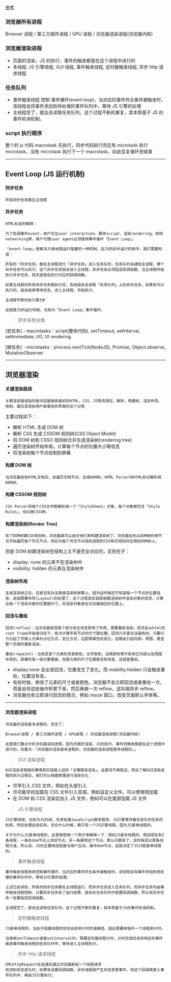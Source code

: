 [参考](https://mp.weixin.qq.com/s/LomE_ps35nNyCCYunayhCg)

### 浏览器所有进程

Browser 进程 / 第三方插件进程 / GPU 进程 / 浏览器渲染进程(浏览器内核)

### 浏览器渲染进程

- 页面的渲染，JS 的执行，事件的触发都是在这个进程中进行的
- 多线程: JS 引擎线程, GUI 线程, 事件触发线程, 定时器触发线程, 异步 http 请求线程

### 任务队列

- 事件触发线程 控制 事件循环(event loop)，当对应的事件符合条件被触发时，该线程会将事件添加到待处理的事件队列中，等待 JS 引擎的处理
- 主线程空了，就会去读取任务队列。这个过程不断的重复，其本质基于 JS 的事件轮询机制。

### script 执行顺序

整个的 js 代码 macrotask 先执行，同步代码执行完后有 microtask 执行 microtask，没有 microtask 执行下一个 macrotask，如此往复循环至结束

---

## Event Loop (JS 运行机制)

#### 同步任务

```
所有同步任务都在主线程
```

#### 异步任务

```
HTML标准的解释：

为了协调事件event，用户交互user interaction，脚本script，渲染rendering，网络networking等，用户代理user agent必须使用事件循环「Event Loop」。

「event-loop」是解决JS单线程运行阻塞的一种机制，在JS的异步运行机制中，我们需要知道：

所有的「同步任务」都在主线程进行「异步任务」进入任务队列，任务队列会通知主线程，哪个异步任务可以执行，这个异步任务就会进入主线程。异步任务必须指定回调函数，当主线程开始执行异步任务，其实就是在执行对应的回调函数。

如果主线程的所有同步任务都执行完，系统就会去读取「任务队列」上的异步任务，如果有可以执行的，就会结束等待状态，进入主线程，开始执行。

主线程不断的执行第3步

这就是JS的运行机制，也称为「Event Loop」事件循环。
```

> 异步任务分类:

[宏任务] - macrotasks：script(整体代码), setTimeout, setInterval, setImmediate, I/O, UI rendering

[微任务] - microtasks：process.nextTick(NodeJS), Promise, Object.observe, MutationObserver

---

## 浏览器渲染

#### 关键渲染路径

```
关键渲染路径指的是浏览器接收最初的HTML，CSS，JS等资源后，解析，构建树，渲染布局，绘制，最后呈现给用户能看到的界面的这个过程
```

主要过程如下：

- 解析 HTML 生成 DOM 树
- 解析 CSS 生成 CSSOM 规则树(CSS Object Model)
- 将 DOM 树和 CSSO 规则树合并生成渲染树(rendering tree)
- 遍历渲染树开始布局，计算每个节点的位置大小等信息
- 将渲染树每个节点绘制到屏幕

#### 构建 DOM 树

```
当浏览器收到HTML文档后，会遍历文档节点，生成DOM树。HTML Parser将HTML标记解析成DOM树。
```

#### 构建 CSSOM 规则树

```
CSS Parser将每个CSS文件都解析成一个「StyleSheet」对象，每个对象都包含「Style Rules」，也叫做CSSOM。
```

#### 构建渲染树(Render Tree)

```
有了DOM树跟CSS规则树，浏览器就可以结合他们来构建渲染树了。浏览器会先从DOM树的根节点开始遍历每个可见节点，然后为每个可见节点找到适配的CSS样式规则并应用到DOM树上。
```

但是 DOM 树跟渲染树在结构上又不是完全对应的，区别在于：

- display: none 的元素不在渲染树中
- visibility: hidden 的元素在渲染树中

#### 渲染树布局

```
生成渲染树之后，还是没有办法直接渲染到屏幕上。因为这时候还不知道每一个节点的位置信息，这就需要布局(Layout)的处理了，这个过程其实就是根据渲染树中渲染对象的信息，计算出每一个渲染对象的位置跟尺寸，将渲染对象放在浏览器相应的位置上。
```

#### 回流与重绘

```
回流(reflow)：当浏览器发现某个部分发生改变影响了布局，需要重新渲染。回流会从html的root frame开始递归往下，依次计算所有节点的尺寸跟位置。回流几乎是无法避免的，只要行为引起了页面上元素的占位方式，定位方式，边距等属性的变化，这都会引起内部，周围，甚至整个页面的重新渲染。
```

```
重绘(repaint)：当改变某个元素的背景颜色，文字颜色，边框颜色等不影响它内部以及周围布局的。屏幕的某一部分要重画，但是元素的尺寸位置都没有改变，这就是重绘。
```

- display:none 会出发回流，位置发生了变化。而 visibility:hidden 只会触发重绘，位置没有变。
- 有些时候，修改了元素的尺寸或者颜色，浏览器不会立即回流或者重绘一次，而是会将这些操作积累下来，然后再做一次 reflow，这叫做异步 reflow。
- 浏览器也有立即进行回流的情况，例如 resize 窗口，改变页面默认字体等。

---

#### 浏览器渲染进程

```
浏览器的渲染是多进程的，包含了:

Browser进程 / 第三方插件进程 / GPU进程 / 浏览器渲染进程(浏览器内核)

这里我们重点分析浏览器渲染进程，因为页面的渲染，JS的执行，事件的触发都是在这个进程中进行的。划重点：「浏览器的渲染是多进程的，浏览器的渲染进程是多线程的。」
```

> GUI 渲染进程

```
GUI渲染进程做的事情其实就是上述的「关键路径渲染」，这里将不再叙述。而在了解GUI渲染进程的执行过程后，我们可以根据原理进行渲染优化：
```

- 尽早引入 CSS 文件，例如在头部引入
- 尽可能早的加载在 CSS 文件引入资源，例如自定义文件。可以使用预加载
- 在 DOM 和 CSS 渲染后加入 JS 文件，例如可以在尾部加载 JS 文件

> JS 引擎线程

```
JS引擎线程，也称为JS内核，负责处理JavaScript脚本程序。JS引擎等待着任务队列任务的到来，然后处理这些任务。无论什么时候，都只有一个JS引擎线程，因为JS是单线程的。

关于为什么JS是单线程的，这里我想用一个例子来解释一下：假如JS是多线程的，假设现在有2条线程，一条在dom节点上添加节点，另一条删除这个节点。那么问题来了，这时候该以那条线程为准。所以说，JS的主要用途就是与用户互动，操作dom节点，这就决定了JS只能是单线程的。
```

> 事件触发线程

```
事件触发线程用来控制事件循环，当对应的事件符合条件被触发时，该线程会将事件添加到待处理的事件队列中，等待JS引擎的处理。

上述已经讲到，所有的同步任务都在主线程运行，而异步任务进入任务队列。而异步任务均由事件触发线程控制，只要异步任务有了运行结果，就会在任务队列中放置回调函数，所以说异步任务一定要指定回调函数。

主线程空了，就会去读取任务队列。这个过程不断的重复，其本质基于JS的事件轮询机制。
```

> 定时器触发线程

```
JS是单线程的，当处于阻塞线程的状态会影响计时的准确性，因此需要单独开一个线程来计时。

当使用setTimeout或者setInterval时，需要定时器线程计时。计时完成后会将特定的事件推进事件触发线程的任务队列中，等待进入主线程执行。
```

> 异步 http 请求线程

```
XMLHttpRequest在连通后通过浏览器新起一个线程请求
检测到状态变化时，如果有设置回调函数，异步线程就产生状态变更事件，将这个回调再放入事件队列中，再由JS引擎执行。
```
